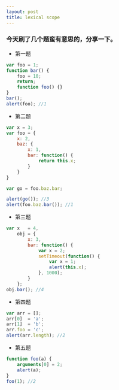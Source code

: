 ```yaml
---
layout: post
title: lexical scope
---
```

### 今天刷了几个题蛮有意思的，分享一下。
* 第一题

```javascript
var foo = 1;
function bar() {
  	foo = 10;
	return;
	function foo() {}
}
bar(); 
alert(foo); //1
```
* 第二题

```javascript
var x = 3;
var foo = {
    x: 2,
    baz: {
        x: 1,
        bar: function() {
            return this.x;
        }
    }
}

var go = foo.baz.bar;

alert(go()); //3
alert(foo.baz.bar()); //1
```
* 第三题

```javascript
var x   = 4,
    obj = {
        x: 3,
        bar: function() {
            var x = 2;
            setTimeout(function() {
                var x = 1;
                alert(this.x);
            }, 1000);
        }
    };
obj.bar(); //4
```
* 第四题

```javascript
var arr = [];
arr[0]  = 'a';
arr[1]  = 'b';
arr.foo = 'c';
alert(arr.length); //2
```
* 第五题

```javascript
function foo(a) {
    arguments[0] = 2;
    alert(a);
}
foo(1); //2
```
